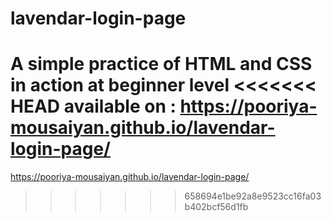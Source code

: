 # lavendar-login-page
 A simple practice of HTML and CSS in action at beginner level
<<<<<<< HEAD
 available on : https://pooriya-mousaiyan.github.io/lavendar-login-page/
=======
 https://pooriya-mousaiyan.github.io/lavendar-login-page/
>>>>>>> 658694e1be92a8e9523cc16fa03b402bcf56d1fb

